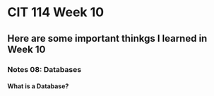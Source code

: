# CIT 114 Week 10
## Here are some important thinkgs I learned in Week 10
### Notes 08: Databases

#### What is a Database?
